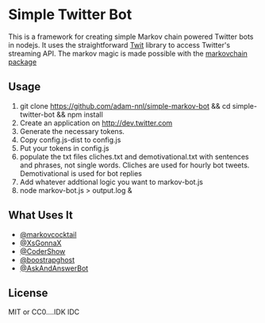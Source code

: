 # Simple Twitter Bot

This is a framework for creating simple Markov chain powered Twitter bots in nodejs. It uses the
straightforward [Twit](https://github.com/ttezel/twit) library to access
Twitter's streaming API. The markov magic is made possible with the [markovchain package](https://www.npmjs.com/package/markovchain)

## Usage
1. git clone https://github.com/adam-nnl/simple-markov-bot && cd simple-twitter-bot && npm install
2. Create an application on http://dev.twitter.com
3. Generate the necessary tokens.
4. Copy config.js-dist to config.js
5. Put your tokens in config.js
6. populate the txt files cliches.txt and demotivational.txt with sentences and phrases, not single words. Cliches are used for hourly bot tweets. Demotivational is used for bot replies
7. Add whatever addtional logic you want to markov-bot.js
8. node markov-bot.js > output.log &

## What Uses It
* [@markovcocktail](http://twitter.com/markovcocktail)
* [@XsGonnaX](http://twitter.com/xsgonnax)
* [@CoderShow](http://twitter.com/codershow)
* [@boostrapghost](http://twitter.com/boostrapghost)
* [@AskAndAnswerBot](http://twitter.com/askandanswerbot)

## License

MIT or CC0....IDK IDC
